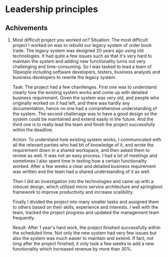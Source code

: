 # Leadership principles
## Achivements
1. Most difficult project you worked on?
    Situation: 
    The most difficult project I worked on was to rebuild our legacy system of order book trade. The legacy system was designed 20 years ago using old technologies. It had quite a few issues such as that it's very hard to maintain the system and adding new functionality turns out very challenging and time-consuming. So I was tasked to lead a team of 10people including software developers, testers, business analysts and business developers to rewrite the legacy system.
    
    Task:
    The project had a few chanllenges. First one was to understand clearly how the existing system works and come up with detailed business requirement. Given the system was very old, and people who originally worked on it had left, and there was hardly any documentation, hence no one had a comprehensive understanding of the system. The second challenage was to have a good design so the system could be maintained and extend easily in the future. And the third one is to really lead the team and finish the project successfully within the deadline.
    
    Action:
    To understand how existing system works, I communicated with all the relevant parties who had bit of knowledge of it, and wrote the requirement down in a shared workspace, and then asked them to review as well. It was not an easy process. I had a lot of meetings and sometimes I also spent time in testing how a certain functionality worked. After a few weeks a clear and detailed business requirement was written and the team had a shared understanding of it as well. 
    
    Then I did an investigation into the technologies and came up with a roboust design, which utilized micro service architecture and springboot framework to improve productivity and increase scalibility.
    
    Finally I divided the project into many smaller tasks and assigned them to others based on their skills, experience and interests. I well with the team, tracked the project progress and updated the management team frequently. 
    
    Result:
    After 1 year's hard work, the project finished successfully within the scheduled time. Not only the new system had very few issues but also the system was much easier to maintain and extend. If fact, not long after the project finished, it only took a few weeks to add a new functionality which increased revenue by more than 30%. 

